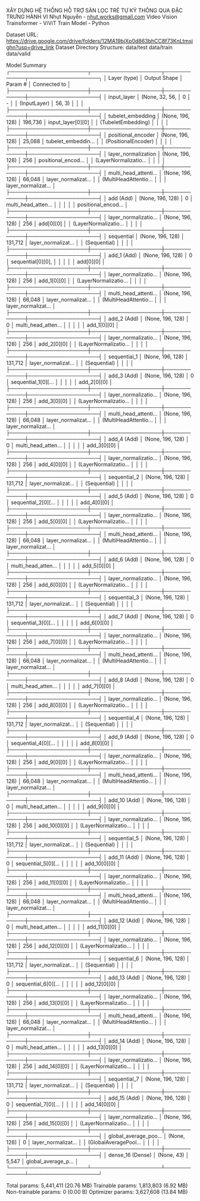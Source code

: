 XÂY DỰNG HỆ THỐNG HỖ TRỢ SÀN LỌC TRẺ TỰ KỶ THÔNG QUA ĐẶC TRƯNG HÀNH VI
Nhựt Nguyễn - nhut.works@gmail.com
Video Vision Trainsformer - ViViT Train Model - Python

Dataset URL: https://drive.google.com/drive/folders/12MA19bjXp0d863bhCC8f73KnLtmsjghn?usp=drive_link
Dataset Directory Structure:
  data/test
  data/train
  data/valid

Model Summary
┌─────────────────────┬───────────────────┬────────────┬───────────────────┐
│ Layer (type)        │ Output Shape      │    Param # │ Connected to      │
├─────────────────────┼───────────────────┼────────────┼───────────────────┤
│ input_layer         │ (None, 32, 56,    │          0 │ -                 │
│ (InputLayer)        │ 56, 3)            │            │                   │
├─────────────────────┼───────────────────┼────────────┼───────────────────┤
│ tubelet_embedding   │ (None, 196, 128)  │    196,736 │ input_layer[0][0] │
│ (TubeletEmbedding)  │                   │            │                   │
├─────────────────────┼───────────────────┼────────────┼───────────────────┤
│ positional_encoder  │ (None, 196, 128)  │     25,088 │ tubelet_embeddin… │
│ (PositionalEncoder) │                   │            │                   │
├─────────────────────┼───────────────────┼────────────┼───────────────────┤
│ layer_normalization │ (None, 196, 128)  │        256 │ positional_encod… │
│ (LayerNormalizatio… │                   │            │                   │
├─────────────────────┼───────────────────┼────────────┼───────────────────┤
│ multi_head_attenti… │ (None, 196, 128)  │     66,048 │ layer_normalizat… │
│ (MultiHeadAttentio… │                   │            │ layer_normalizat… │
├─────────────────────┼───────────────────┼────────────┼───────────────────┤
│ add (Add)           │ (None, 196, 128)  │          0 │ multi_head_atten… │
│                     │                   │            │ positional_encod… │
├─────────────────────┼───────────────────┼────────────┼───────────────────┤
│ layer_normalizatio… │ (None, 196, 128)  │        256 │ add[0][0]         │
│ (LayerNormalizatio… │                   │            │                   │
├─────────────────────┼───────────────────┼────────────┼───────────────────┤
│ sequential          │ (None, 196, 128)  │    131,712 │ layer_normalizat… │
│ (Sequential)        │                   │            │                   │
├─────────────────────┼───────────────────┼────────────┼───────────────────┤
│ add_1 (Add)         │ (None, 196, 128)  │          0 │ sequential[0][0], │
│                     │                   │            │ add[0][0]         │
├─────────────────────┼───────────────────┼────────────┼───────────────────┤
│ layer_normalizatio… │ (None, 196, 128)  │        256 │ add_1[0][0]       │
│ (LayerNormalizatio… │                   │            │                   │
├─────────────────────┼───────────────────┼────────────┼───────────────────┤
│ multi_head_attenti… │ (None, 196, 128)  │     66,048 │ layer_normalizat… │
│ (MultiHeadAttentio… │                   │            │ layer_normalizat… │
├─────────────────────┼───────────────────┼────────────┼───────────────────┤
│ add_2 (Add)         │ (None, 196, 128)  │          0 │ multi_head_atten… │
│                     │                   │            │ add_1[0][0]       │
├─────────────────────┼───────────────────┼────────────┼───────────────────┤
│ layer_normalizatio… │ (None, 196, 128)  │        256 │ add_2[0][0]       │
│ (LayerNormalizatio… │                   │            │                   │
├─────────────────────┼───────────────────┼────────────┼───────────────────┤
│ sequential_1        │ (None, 196, 128)  │    131,712 │ layer_normalizat… │
│ (Sequential)        │                   │            │                   │
├─────────────────────┼───────────────────┼────────────┼───────────────────┤
│ add_3 (Add)         │ (None, 196, 128)  │          0 │ sequential_1[0][… │
│                     │                   │            │ add_2[0][0]       │
├─────────────────────┼───────────────────┼────────────┼───────────────────┤
│ layer_normalizatio… │ (None, 196, 128)  │        256 │ add_3[0][0]       │
│ (LayerNormalizatio… │                   │            │                   │
├─────────────────────┼───────────────────┼────────────┼───────────────────┤
│ multi_head_attenti… │ (None, 196, 128)  │     66,048 │ layer_normalizat… │
│ (MultiHeadAttentio… │                   │            │ layer_normalizat… │
├─────────────────────┼───────────────────┼────────────┼───────────────────┤
│ add_4 (Add)         │ (None, 196, 128)  │          0 │ multi_head_atten… │
│                     │                   │            │ add_3[0][0]       │
├─────────────────────┼───────────────────┼────────────┼───────────────────┤
│ layer_normalizatio… │ (None, 196, 128)  │        256 │ add_4[0][0]       │
│ (LayerNormalizatio… │                   │            │                   │
├─────────────────────┼───────────────────┼────────────┼───────────────────┤
│ sequential_2        │ (None, 196, 128)  │    131,712 │ layer_normalizat… │
│ (Sequential)        │                   │            │                   │
├─────────────────────┼───────────────────┼────────────┼───────────────────┤
│ add_5 (Add)         │ (None, 196, 128)  │          0 │ sequential_2[0][… │
│                     │                   │            │ add_4[0][0]       │
├─────────────────────┼───────────────────┼────────────┼───────────────────┤
│ layer_normalizatio… │ (None, 196, 128)  │        256 │ add_5[0][0]       │
│ (LayerNormalizatio… │                   │            │                   │
├─────────────────────┼───────────────────┼────────────┼───────────────────┤
│ multi_head_attenti… │ (None, 196, 128)  │     66,048 │ layer_normalizat… │
│ (MultiHeadAttentio… │                   │            │ layer_normalizat… │
├─────────────────────┼───────────────────┼────────────┼───────────────────┤
│ add_6 (Add)         │ (None, 196, 128)  │          0 │ multi_head_atten… │
│                     │                   │            │ add_5[0][0]       │
├─────────────────────┼───────────────────┼────────────┼───────────────────┤
│ layer_normalizatio… │ (None, 196, 128)  │        256 │ add_6[0][0]       │
│ (LayerNormalizatio… │                   │            │                   │
├─────────────────────┼───────────────────┼────────────┼───────────────────┤
│ sequential_3        │ (None, 196, 128)  │    131,712 │ layer_normalizat… │
│ (Sequential)        │                   │            │                   │
├─────────────────────┼───────────────────┼────────────┼───────────────────┤
│ add_7 (Add)         │ (None, 196, 128)  │          0 │ sequential_3[0][… │
│                     │                   │            │ add_6[0][0]       │
├─────────────────────┼───────────────────┼────────────┼───────────────────┤
│ layer_normalizatio… │ (None, 196, 128)  │        256 │ add_7[0][0]       │
│ (LayerNormalizatio… │                   │            │                   │
├─────────────────────┼───────────────────┼────────────┼───────────────────┤
│ multi_head_attenti… │ (None, 196, 128)  │     66,048 │ layer_normalizat… │
│ (MultiHeadAttentio… │                   │            │ layer_normalizat… │
├─────────────────────┼───────────────────┼────────────┼───────────────────┤
│ add_8 (Add)         │ (None, 196, 128)  │          0 │ multi_head_atten… │
│                     │                   │            │ add_7[0][0]       │
├─────────────────────┼───────────────────┼────────────┼───────────────────┤
│ layer_normalizatio… │ (None, 196, 128)  │        256 │ add_8[0][0]       │
│ (LayerNormalizatio… │                   │            │                   │
├─────────────────────┼───────────────────┼────────────┼───────────────────┤
│ sequential_4        │ (None, 196, 128)  │    131,712 │ layer_normalizat… │
│ (Sequential)        │                   │            │                   │
├─────────────────────┼───────────────────┼────────────┼───────────────────┤
│ add_9 (Add)         │ (None, 196, 128)  │          0 │ sequential_4[0][… │
│                     │                   │            │ add_8[0][0]       │
├─────────────────────┼───────────────────┼────────────┼───────────────────┤
│ layer_normalizatio… │ (None, 196, 128)  │        256 │ add_9[0][0]       │
│ (LayerNormalizatio… │                   │            │                   │
├─────────────────────┼───────────────────┼────────────┼───────────────────┤
│ multi_head_attenti… │ (None, 196, 128)  │     66,048 │ layer_normalizat… │
│ (MultiHeadAttentio… │                   │            │ layer_normalizat… │
├─────────────────────┼───────────────────┼────────────┼───────────────────┤
│ add_10 (Add)        │ (None, 196, 128)  │          0 │ multi_head_atten… │
│                     │                   │            │ add_9[0][0]       │
├─────────────────────┼───────────────────┼────────────┼───────────────────┤
│ layer_normalizatio… │ (None, 196, 128)  │        256 │ add_10[0][0]      │
│ (LayerNormalizatio… │                   │            │                   │
├─────────────────────┼───────────────────┼────────────┼───────────────────┤
│ sequential_5        │ (None, 196, 128)  │    131,712 │ layer_normalizat… │
│ (Sequential)        │                   │            │                   │
├─────────────────────┼───────────────────┼────────────┼───────────────────┤
│ add_11 (Add)        │ (None, 196, 128)  │          0 │ sequential_5[0][… │
│                     │                   │            │ add_10[0][0]      │
├─────────────────────┼───────────────────┼────────────┼───────────────────┤
│ layer_normalizatio… │ (None, 196, 128)  │        256 │ add_11[0][0]      │
│ (LayerNormalizatio… │                   │            │                   │
├─────────────────────┼───────────────────┼────────────┼───────────────────┤
│ multi_head_attenti… │ (None, 196, 128)  │     66,048 │ layer_normalizat… │
│ (MultiHeadAttentio… │                   │            │ layer_normalizat… │
├─────────────────────┼───────────────────┼────────────┼───────────────────┤
│ add_12 (Add)        │ (None, 196, 128)  │          0 │ multi_head_atten… │
│                     │                   │            │ add_11[0][0]      │
├─────────────────────┼───────────────────┼────────────┼───────────────────┤
│ layer_normalizatio… │ (None, 196, 128)  │        256 │ add_12[0][0]      │
│ (LayerNormalizatio… │                   │            │                   │
├─────────────────────┼───────────────────┼────────────┼───────────────────┤
│ sequential_6        │ (None, 196, 128)  │    131,712 │ layer_normalizat… │
│ (Sequential)        │                   │            │                   │
├─────────────────────┼───────────────────┼────────────┼───────────────────┤
│ add_13 (Add)        │ (None, 196, 128)  │          0 │ sequential_6[0][… │
│                     │                   │            │ add_12[0][0]      │
├─────────────────────┼───────────────────┼────────────┼───────────────────┤
│ layer_normalizatio… │ (None, 196, 128)  │        256 │ add_13[0][0]      │
│ (LayerNormalizatio… │                   │            │                   │
├─────────────────────┼───────────────────┼────────────┼───────────────────┤
│ multi_head_attenti… │ (None, 196, 128)  │     66,048 │ layer_normalizat… │
│ (MultiHeadAttentio… │                   │            │ layer_normalizat… │
├─────────────────────┼───────────────────┼────────────┼───────────────────┤
│ add_14 (Add)        │ (None, 196, 128)  │          0 │ multi_head_atten… │
│                     │                   │            │ add_13[0][0]      │
├─────────────────────┼───────────────────┼────────────┼───────────────────┤
│ layer_normalizatio… │ (None, 196, 128)  │        256 │ add_14[0][0]      │
│ (LayerNormalizatio… │                   │            │                   │
├─────────────────────┼───────────────────┼────────────┼───────────────────┤
│ sequential_7        │ (None, 196, 128)  │    131,712 │ layer_normalizat… │
│ (Sequential)        │                   │            │                   │
├─────────────────────┼───────────────────┼────────────┼───────────────────┤
│ add_15 (Add)        │ (None, 196, 128)  │          0 │ sequential_7[0][… │
│                     │                   │            │ add_14[0][0]      │
├─────────────────────┼───────────────────┼────────────┼───────────────────┤
│ layer_normalizatio… │ (None, 196, 128)  │        256 │ add_15[0][0]      │
│ (LayerNormalizatio… │                   │            │                   │
├─────────────────────┼───────────────────┼────────────┼───────────────────┤
│ global_average_poo… │ (None, 128)       │          0 │ layer_normalizat… │
│ (GlobalAveragePool… │                   │            │                   │
├─────────────────────┼───────────────────┼────────────┼───────────────────┤
│ dense_16 (Dense)    │ (None, 43)        │      5,547 │ global_average_p… │
└─────────────────────┴───────────────────┴────────────┴───────────────────┘

 Total params: 5,441,411 (20.76 MB)
 Trainable params: 1,813,803 (6.92 MB)
 Non-trainable params: 0 (0.00 B)
 Optimizer params: 3,627,608 (13.84 MB)
